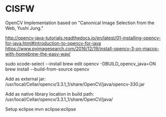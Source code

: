 CISFW
=====

OpenCV Implementation based on "Canonical Image Selection from the Web, Yushi Jung."


http://opencv-java-tutorials.readthedocs.io/en/latest/01-installing-opencv-for-java.html#introduction-to-opencv-for-java
https://www.pyimagesearch.com/2016/12/19/install-opencv-3-on-macos-with-homebrew-the-easy-way/

sudo xcode-select --install
brew edit opencv
-DBUILD_opencv_java=ON
brew install --build-from-source opencv

Add as external jar:
/usr/local/Cellar/opencv/3.3.1_1/share/OpenCV/java/opencv-330.jar

Add as native library location in build path:
/usr/local/Cellar/opencv/3.3.1_1/share/OpenCV/java/

Setup eclipse
mvn eclipse:eclipse

